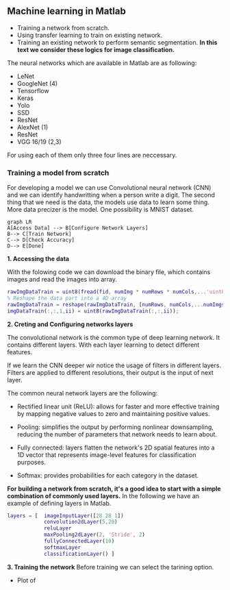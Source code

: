 ## Machine learning in Matlab

 - Training a network from scratch.
 - Using transfer learning to train on existing network.
 - Training an existing network to perform semantic segmentation.
**In this text we consider these logics for image classification.**

The neural networks which are available in Matlab are as following:

 - LeNet
 - GoogleNet (4)
 - Tensorflow
 - Keras 
 - Yolo 
 - SSD 
 - ResNet
 - AlexNet (1)
 - ResNet
 - VGG 16/19 (2,3)


For using each of them only three four lines are neccessary.

### Training a model from scratch

For developing a model we can use Convolutional neural network (CNN) and we can identify handwritting when a person write a digit.
The second thing that we need is the data, the models use data to learn some thing. More data precizer is the model. One possibility is MNIST dataset.

```mermaid
graph LR
A[Access Data] --> B[Configure Network Layers]
B--> C[Train Network]
C--> D[Check Accuracy]
D--> E[Done]
```
**1. Accessing the data**

With the folowing code we can download the binary file, which contains images and read the images into array.

```matlab
rawImgDataTrain = uint8(fread(fid, numImg * numRows * numCols,...'uint8'));
% Reshape the data part into a 4D array
rawImgDataTrain = reshape(rawImgDataTrain, [numRows, numCols,...numImgs]);
imgDataTrain(:,:,1,ii) = uint8(rawImgDataTrain(:,:,ii));
```
**2. Creting and Configuring networks layers**

The convolutional network is the common type of deep learning network. It contains different layers. With each layer learning to detect different features.

If we learn the CNN deeper  wir notice the usage of filters in different layers. Filters are applied to different resolutions, their output is the input of next layer.

The common neural network layers are the following:

 - Rectified linear unit (ReLU): allows for faster and more effective training by mapping negative values to zero and maintaining positive values.

 - Pooling: simplifies the output by performing nonlinear downsampling, reducing the number of parameters that network needs to learn about.

 - Fully connected: layers flatten the network's 2D spatial features into a 1D vector that represents image-level features for classification purposes.

 - Softmax: provides probabilities for each category in the dataset.
 
 **For building a network from scratch, it's a good idea to start with a simple combination of commonly used layers.** In the following we have an example of defining layers in Matlab.

```matlab
layers = [  imageInputLayer([28 28 1])
			convolution2dLayer(5,20)
			reluLayer
			maxPooling2dLayer(2, 'Stride', 2)
			fullyConnectedLayer(10)
			softmaxLayer
			classificationLayer() ]
```

**3. Training the network**
Before training we can select the tarining option.

- Plot of


<!--stackedit_data:
eyJoaXN0b3J5IjpbLTU1Njg4MjYxNCwtMTU5NTg0NzY1MiwxNj
AxNzc5NjUxLC0yMDE4NjA4NDY3LDExODAxMzk1ODMsLTIxMjA4
MTUxNzksLTE2MTU0ODkzODQsMTM0MzgwNTM5MiwtMjIwMDk4MD
c0LC0xNTMyNDY3MTg5LC0xMTE4NzA1NjA3LC00NjMyODY3OCwt
NDYzMjg2NzgsLTIxNTk5NTUzNCwtMTM0OTg0NTIyNiwxODU0OT
AyOSwxOTAxOTkwNzUzXX0=
-->
